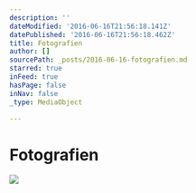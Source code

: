 ```yaml
---
description: ''
dateModified: '2016-06-16T21:56:18.141Z'
datePublished: '2016-06-16T21:56:18.462Z'
title: Fotografien
author: []
sourcePath: _posts/2016-06-16-fotografien.md
starred: true
inFeed: true
hasPage: false
inNav: false
_type: MediaObject

---
```

# Fotografien
![](https://the-grid-user-content.s3-us-west-2.amazonaws.com/e2b50857-064b-4c1a-bdb6-c88887708f51.jpg)